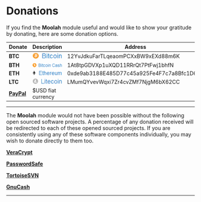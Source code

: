 # Donations

If you find the **Moolah** module useful and would like to show your gratitude by donating, here are some donation options.

Donate | Description | Address
------ | ----------- | -------
**BTC** | [![BTC](images/BTC.png)](images/BTC.png) | 12YvJdkuFarTLqeaomPCXxBW9xEXd88m6K
**BTH** | [![BTH](images/BTH.png)](images/BTH.png) | 1At8tpGDVXp1uXQD11RRrQt7PtFwj1bhfN
**ETH** | [![ETH](images/ETH.png)](images/ETH.png) | 0xde9ab3188E485D77c45a925Fe4F7c7a8Bfc1D647
**LTC** | [![LTC](images/LTC.png)](images/LTC.png) | LMumQYvevWqxi7Zr4cvZMf7NjgM6bX62CC
**[PayPal](https://www.paypal.me/CraigDayton)** | $USD fiat currency

***
The **Moolah** module would not have been possible without the following open sourced software projects. A percentage of any donation
received will be redirected to each of these opened sourced projects. If you are consistently using any of these software components
individually, you may wish to donate directly to them too.

**[VeraCrypt](https://www.veracrypt.fr/en/Donation.html)**

**[PasswordSafe](https://pwsafe.org/)**

**[TortoiseSVN](https://tortoisesvn.net/donate.html)**

**[GnuCash](http://gnucash.org/donate.phtml)**
***
